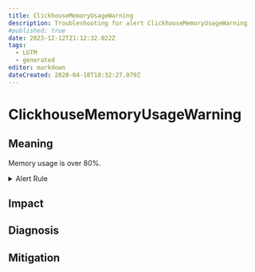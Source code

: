 ```yaml
---
title: ClickhouseMemoryUsageWarning
description: Troubleshooting for alert ClickhouseMemoryUsageWarning
#published: true
date: 2023-12-12T21:12:32.022Z
tags: 
  - LGTM
  - generated
editor: markdown
dateCreated: 2020-04-10T18:32:27.079Z
---
```


# ClickhouseMemoryUsageWarning

## Meaning
[//]: # "Short paragraph that explains what the alert means"
Memory usage is over 80%.

<details>
  <summary>Alert Rule</summary>

{{% rule "clickhouse/clickhouse-internal.yml" "ClickhouseMemoryUsageWarning" %}}

<!-- Rule when generated

```yaml
alert: ClickhouseMemoryUsageWarning
expr: ClickHouseAsyncMetrics_CGroupMemoryUsed / ClickHouseAsyncMetrics_CGroupMemoryTotal * 100 > 80
for: 5m
labels:
    severity: warning
annotations:
    summary: ClickHouse Memory Usage Warning (instance {{ $labels.instance }})
    description: |-
        Memory usage is over 80%.
          VALUE = {{ $value }}
          LABELS = {{ $labels }}
    runbook: https://github.com/srerun/prometheus-alerts/blob/main/content/runbooks/clickhouse-internal/ClickhouseMemoryUsageWarning.md

```

-->

</details>


## Impact
[//]: # "What could / will happen if the alert is not addressed"



## Diagnosis
[//]: # "Steps to take to identify the cause of the problem"



## Mitigation
[//]: # "The steps necessary to resolve the alert"

